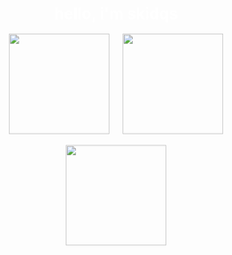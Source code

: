 <h1 align="center" style="color:#FFFFFF;">hello, i'm skidqs</h1>

<p align="center">
  <picture>
    <source media="(prefers-color-scheme: dark)" 
            srcset="https://github-readme-stats.vercel.app/api?username=skidqs&show_icons=true&hide_border=false&title_color=FFFFFF&text_color=A0A0A0&icon_color=FFFFFF&bg_color=181919&border_color=717171&count_private=true&include_all_commits=true">
    <source media="(prefers-color-scheme: light)" 
            srcset="https://github-readme-stats.vercel.app/api?username=skidqs&show_icons=true&hide_border=false&title_color=000000&text_color=A0A0A0&icon_color=000000&bg_color=E0E0E0&border_color=A0A0A0&count_private=true&include_all_commits=true">
    <img height="180em" 
         src="https://github-readme-stats.vercel.app/api?username=skidqs&show_icons=true&hide_border=false&title_color=FFFFFF&text_color=A0A0A0&icon_color=FFFFFF&bg_color=181919&border_color=717171&count_private=true&include_all_commits=true"
         style="display:inline-block; vertical-align:top; margin-right:10px;" />
  </picture>

  <picture>
    <source media="(prefers-color-scheme: dark)" 
            srcset="https://github-readme-stats.vercel.app/api/top-langs/?username=skidqs&layout=compact&hide_border=false&bg_color=181919&title_color=FFFFFF&text_color=A0A0A0&icon_color=FFFFFF&border_color=717171&langs_count=8&count_private=true&include_all_commits=true">
    <source media="(prefers-color-scheme: light)" 
            srcset="https://github-readme-stats.vercel.app/api/top-langs/?username=skidqs&layout=compact&hide_border=false&bg_color=E0E0E0&title_color=000000&text_color=A0A0A0&icon_color=000000&border_color=A0A0A0&langs_count=8&count_private=true&include_all_commits=true">
    <img height="180em" 
         src="https://github-readme-stats.vercel.app/api/top-langs/?username=skidqs&layout=compact&hide_border=false&bg_color=181919&title_color=FFFFFF&text_color=A0A0A0&icon_color=FFFFFF&border_color=717171&langs_count=8&count_private=true&include_all_commits=true"
         style="display:inline-block; vertical-align:top; margin-left:10px;" />
  </picture>
</p>

<p align="center">
  <picture>
    <source media="(prefers-color-scheme: dark)" 
            srcset="https://github-readme-streak-stats.herokuapp.com/?user=skidqs&theme=dark&hide_border=false&ring=A78BFA&fire=FFFFFF&currStreakNum=FFFFFF&stroke=A78BFA&background=181919">
    <source media="(prefers-color-scheme: light)" 
            srcset="https://github-readme-streak-stats.herokuapp.com/?user=skidqs&theme=light&hide_border=false&ring=A78BFA&fire=000000&currStreakNum=000000&stroke=A78BFA&background=E0E0E0">
    <img height="180em" 
         src="https://github-readme-streak-stats.herokuapp.com/?user=skidqs&theme=dark&hide_border=false&ring=A78BFA&fire=FFFFFF&currStreakNum=FFFFFF&stroke=A78BFA&background=181919&border_color=FFFFFF"
         style="display:block; margin: 20px auto;" />
  </picture>
</p>
